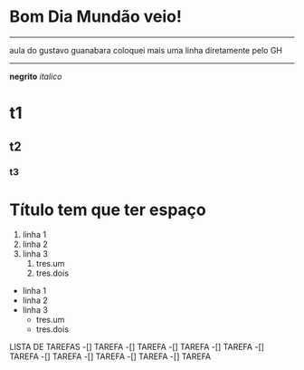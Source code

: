 # Bom Dia Mundão veio!
---

aula do gustavo guanabara
coloquei mais uma linha diretamente pelo GH
***

**negrito** 
*italico*
# t1
## t2
### t3

# Título tem que ter espaço

1. linha 1
1. linha 2
1. linha 3
   1. tres.um
   1. tres.dois


* linha 1
* linha 2
* linha 3
   * tres.um
   * tres.dois


LISTA DE TAREFAS
-[] TAREFA
-[] TAREFA
-[] TAREFA
-[] TAREFA
-[] TAREFA
-[] TAREFA
   -[] TAREFA
   -[] TAREFA
   -[] TAREFA


